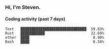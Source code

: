 ### Hi, I'm Steven.

#### Coding activity (past 7 days)
```
Text   ▓▓▓▓▓▓▓▓▓▓▓▓▓▓▓▓▓▓▓▓▓▓▓▓▓▓▓▓▓▓  59.83%
Rust   ▓▓▓▓▓▓▓▓▓▓▓                     22.69%
other  ▓▓▓▓                             8.90%
Bash   ▓▓▓▓                             8.58%
```
